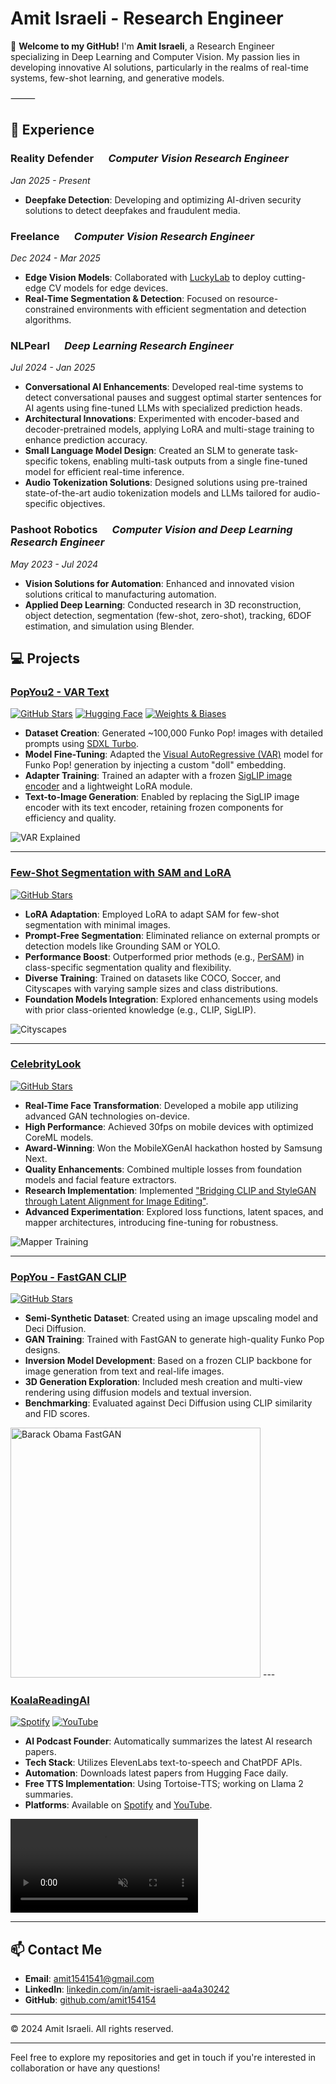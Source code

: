 # Amit Israeli - Research Engineer

👋 **Welcome to my GitHub!** I'm **Amit Israeli**, a Research Engineer specializing in Deep Learning and Computer Vision. My passion lies in developing innovative AI solutions, particularly in the realms of real-time systems, few-shot learning, and generative models.


⸻

## 🔭 Experience

### **Reality Defender** &nbsp;&nbsp;&nbsp;&nbsp; *Computer Vision Research Engineer*  
*Jan 2025 - Present*  
- **Deepfake Detection**: Developing and optimizing AI-driven security solutions to detect deepfakes and fraudulent media.

### **Freelance** &nbsp;&nbsp;&nbsp;&nbsp; *Computer Vision Research Engineer*  
*Dec 2024 - Mar 2025*  
- **Edge Vision Models**: Collaborated with [LuckyLab](https://www.luckylab.org/) to deploy cutting-edge CV models for edge devices.  
- **Real-Time Segmentation & Detection**: Focused on resource-constrained environments with efficient segmentation and detection algorithms.

### **NLPearl** &nbsp;&nbsp;&nbsp;&nbsp; *Deep Learning Research Engineer*  
*Jul 2024 - Jan 2025*  
- **Conversational AI Enhancements**: Developed real-time systems to detect conversational pauses and suggest optimal starter sentences for AI agents using fine-tuned LLMs with specialized prediction heads.  
- **Architectural Innovations**: Experimented with encoder-based and decoder-pretrained models, applying LoRA and multi-stage training to enhance prediction accuracy.  
- **Small Language Model Design**: Created an SLM to generate task-specific tokens, enabling multi-task outputs from a single fine-tuned model for efficient real-time inference.  
- **Audio Tokenization Solutions**: Designed solutions using pre-trained state-of-the-art audio tokenization models and LLMs tailored for audio-specific objectives.

### **Pashoot Robotics** &nbsp;&nbsp;&nbsp;&nbsp; *Computer Vision and Deep Learning Research Engineer*  
*May 2023 - Jul 2024*  
- **Vision Solutions for Automation**: Enhanced and innovated vision solutions critical to manufacturing automation.  
- **Applied Deep Learning**: Conducted research in 3D reconstruction, object detection, segmentation (few-shot, zero-shot), tracking, 6DOF estimation, and simulation using Blender.

## 💻 Projects

### [**PopYou2 - VAR Text**](https://github.com/amit154154/PopYou2)

[![GitHub Stars](https://img.shields.io/github/stars/amit154154/PopYou2?style=social)](https://github.com/amit154154/VAR_clip)
[![Hugging Face](https://img.shields.io/badge/Hugging%20Face-Spaces-orange)](https://huggingface.co/spaces/AmitIsraeli/PopYou)
[![Weights & Biases](https://img.shields.io/badge/Weights%20%26%20Biases-Report-yellow)](https://api.wandb.ai/links/amit154154/cqccmfsl)

- **Dataset Creation**: Generated ~100,000 Funko Pop! images with detailed prompts using [SDXL Turbo](https://huggingface.co/stabilityai/sdxl-turbo).
- **Model Fine-Tuning**: Adapted the [Visual AutoRegressive (VAR)](https://arxiv.org/abs/2404.02905) model for Funko Pop! generation by injecting a custom "doll" embedding.
- **Adapter Training**: Trained an adapter with a frozen [SigLIP image encoder](https://github.com/FoundationVision/VAR) and a lightweight LoRA module.
- **Text-to-Image Generation**: Enabled by replacing the SigLIP image encoder with its text encoder, retaining frozen components for efficiency and quality.

![VAR Explained](PopYou2/VAR_explained.png)

---

### [**Few-Shot Segmentation with SAM and LoRA**](https://github.com/amit154154/SAM_LORA)

[![GitHub Stars](https://img.shields.io/github/stars/amit154154/SAM_LORA?style=social)](https://github.com/amit154154/SAM_LORA)

- **LoRA Adaptation**: Employed LoRA to adapt SAM for few-shot segmentation with minimal images.
- **Prompt-Free Segmentation**: Eliminated reliance on external prompts or detection models like Grounding SAM or YOLO.
- **Performance Boost**: Outperformed prior methods (e.g., [PerSAM](https://arxiv.org/abs/2305.03048)) in class-specific segmentation quality and flexibility.
- **Diverse Training**: Trained on datasets like COCO, Soccer, and Cityscapes with varying sample sizes and class distributions.
- **Foundation Models Integration**: Explored enhancements using models with prior class-oriented knowledge (e.g., CLIP, SigLIP).

![Cityscapes](few_shot_sam_lora/cityscapes.png)

---

### [**CelebrityLook**](https://github.com/amit154154/CelebrityLook)

[![GitHub Stars](https://img.shields.io/github/stars/amit154154/CelebrityLook?style=social)](https://github.com/amit154154/CelebrityLook)

- **Real-Time Face Transformation**: Developed a mobile app utilizing advanced GAN technologies on-device.
- **High Performance**: Achieved 30fps on mobile devices with optimized CoreML models.
- **Award-Winning**: Won the MobileXGenAI hackathon hosted by Samsung Next.
- **Quality Enhancements**: Combined multiple losses from foundation models and facial feature extractors.
- **Research Implementation**: Implemented ["Bridging CLIP and StyleGAN through Latent Alignment for Image Editing"](https://arxiv.org/abs/2210.04506).
- **Advanced Experimentation**: Explored loss functions, latent spaces, and mapper architectures, introducing fine-tuning for robustness.

![Mapper Training](CelebryLook/mapper_training.png)


---

### [**PopYou - FastGAN CLIP**](https://github.com/amit154154/PopYou)

[![GitHub Stars](https://img.shields.io/github/stars/amit154154/PopYou?style=social)](https://github.com/amit154154/PopYou)

- **Semi-Synthetic Dataset**: Created using an image upscaling model and Deci Diffusion.
- **GAN Training**: Trained with FastGAN to generate high-quality Funko Pop designs.
- **Inversion Model Development**: Based on a frozen CLIP backbone for image generation from text and real-life images.
- **3D Generation Exploration**: Included mesh creation and multi-view rendering using diffusion models and textual inversion.
- **Benchmarking**: Evaluated against Deci Diffusion using CLIP similarity and FID scores.

<img src="PopYou!/Barack_Obama_fastgan.png" alt="Barack Obama FastGAN" width="400" />
---

### [**KoalaReadingAI**](#)

[![Spotify](https://img.shields.io/badge/Spotify-Podcast-green)](https://open.spotify.com/show/0fuZbZipy60VdRpkbIb9y1)
[![YouTube](https://img.shields.io/badge/YouTube-Channel-red)](https://www.youtube.com/channel/UCIbCIgJjIWmHyKC0Qc_C6FA)

- **AI Podcast Founder**: Automatically summarizes the latest AI research papers.
- **Tech Stack**: Utilizes ElevenLabs text-to-speech and ChatPDF APIs.
- **Automation**: Downloads latest papers from Hugging Face daily.
- **Free TTS Implementation**: Using Tortoise-TTS; working on Llama 2 summaries.
- **Platforms**: Available on [Spotify](https://open.spotify.com/show/0fuZbZipy60VdRpkbIb9y1) and [YouTube](https://www.youtube.com/channel/UCIbCIgJjIWmHyKC0Qc_C6FA).

<video controls autoplay muted>
  <source src="koala_reading_ai/koala_reading_ai_gif.mp4" type="video/mp4">
  Your browser does not support the video tag.
</video>

---

## 📫 Contact Me

- **Email**: [amit1541541@gmail.com](mailto:amit1541541@gmail.com)
- **LinkedIn**: [linkedin.com/in/amit-israeli-aa4a30242](https://www.linkedin.com/in/amit-israeli-aa4a30242/)
- **GitHub**: [github.com/amit154154](https://github.com/amit154154)

---

&copy; 2024 Amit Israeli. All rights reserved.

---

Feel free to explore my repositories and get in touch if you're interested in collaboration or have any questions!
